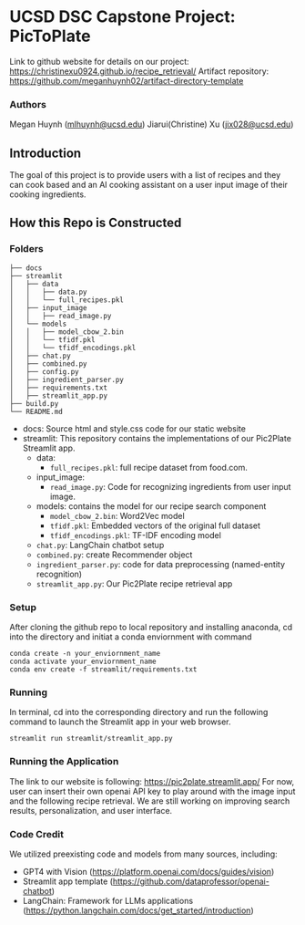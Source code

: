 # UCSD DSC Capstone Project: PicToPlate
Link to github website for details on our project: https://christinexu0924.github.io/recipe_retrieval/
Artifact repository: https://github.com/meganhuynh02/artifact-directory-template

### Authors
Megan Huynh (mlhuynh@ucsd.edu)
Jiarui(Christine) Xu (jix028@ucsd.edu)

## Introduction
The goal of this project is to provide users with a list of recipes and they can cook based and an AI cooking assistant on a user input image of their cooking ingredients. 

## How this Repo is Constructed

### Folders
```
├── docs
├── streamlit
│   ├── data
│   │   ├── data.py
│   │   └── full_recipes.pkl
│   ├── input_image 
│   │   ├── read_image.py
│   └── models
│   │   ├── model_cbow_2.bin
│   │   └── tfidf.pkl
│   │   └── tfidf_encodings.pkl
│   ├── chat.py
│   ├── combined.py
│   ├── config.py
│   ├── ingredient_parser.py
│   ├── requirements.txt
│   ├── streamlit_app.py
├── build.py
└── README.md
```
- docs: Source html and style.css code for our static website
- streamlit: This repository contains the implementations of our Pic2Plate Streamlit app.
  - data:
    - `full_recipes.pkl`: full recipe dataset from food.com.
  - input_image:
    - `read_image.py`: Code for recognizing ingredients from user input image. 
  - models: contains the model for our recipe search component
    - `model_cbow_2.bin`: Word2Vec model
    - `tfidf.pkl`: Embedded vectors of the original full dataset
    - `tfidf_encodings.pkl`: TF-IDF encoding model
  - `chat.py`: LangChain chatbot setup
  - `combined.py`: create Recommender object
  - `ingredient_parser.py`: code for data preprocessing (named-entity recognition)
  - `streamlit_app.py`: Our Pic2Plate recipe retrieval app

### Setup
After cloning the github repo to local repository and installing anaconda, cd into the directory and initiat a conda enviornment with command
```
conda create -n your_enviornment_name
conda activate your_enviornment_name
conda env create -f streamlit/requirements.txt
```
### Running
In terminal, cd into the corresponding directory and run the following command to launch the Streamlit app in your web browser.
```
streamlit run streamlit/streamlit_app.py
```
### Running the Application
The link to our website is following: https://pic2plate.streamlit.app/
For now, user can insert their own openai API key to play around with the image input and the following recipe retrieval. We are still working on improving search results, personalization, and user interface. 
### Code Credit
We utilized preexisting code and models from many sources, including:
- GPT4 with Vision (https://platform.openai.com/docs/guides/vision)
- Streamlit app template (https://github.com/dataprofessor/openai-chatbot)
- LangChain: Framework for LLMs applications (https://python.langchain.com/docs/get_started/introduction)


